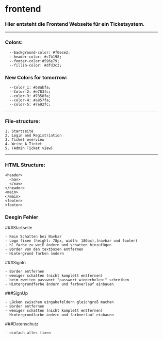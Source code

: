 # frontend
### Hier entsteht die Frontend Webseite für ein Ticketsystem.
--------------------------------------------------------
### Colors:
```
  --background-color: #f0ece2;
  --header-color: #c7b198;
  --footer-color:#596e79;
  --fillin-color: #dfd3c3;
```
### New Colors for tomorrow:
```
  --Color_1: #b8abfa;
  --Color-2: #e783fc;
  --color-3: #7358fa;
  --color-4: #a857fa;
  --color-5: #7e92fc;
```


--------------------------------------------------------
### File-structure:
```
1. Startseite
2. Login and Registriation
3. Ticket overview
4. Write A Ticket
5. (Admin Ticket view)
```
--------------------------------------------------------
### HTML Structure:
```
<header>
  <nav>
  </nav>
</header>
<main>
</main>
<footer>
<footer> 
```
### Desgin Fehler 

###Startseite
```
- Kein Schatten bei Navbar
- Logo fixen (height: 78px, width: 180px),(navbar und footer)
- h1 farbe zu weiß ändern und schatten hinzufügen
- Border von den textboxen entfernen
- Hintergrund farben ändern
```
###SignIn
```
- Border entfernen
- weniger schatten (nicht komplett entfernen)
- beim zweiten passwort "passwort wiederholen:" schreiben
- Hintergrundfarbe ändern und farbverlauf einbauen
```
###SignUp
```
- Lücken zwischen eingabefeldern gleichgroß machen
- Border entfernen
- weniger schatten (nicht komplett entfernen)
- Hintergrundfarbe ändern und farbverlauf einbauen
```
###Datenschutz
```
- einfach alles fixen
```

